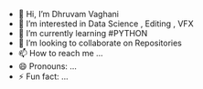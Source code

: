 - 👋 Hi, I’m Dhruvam Vaghani
- 👀 I’m interested in Data Science , Editing , VFX
- 🌱 I’m currently learning #PYTHON
- 💞️ I’m looking to collaborate on Repositories
- 📫 How to reach me ...
- 😄 Pronouns: ...
- ⚡ Fun fact: ...

<!---
VDH07/VDH07 is a ✨ special ✨ repository because its `README.md` (this file) appears on your GitHub profile.
You can click the Preview link to take a look at your changes.
--->
